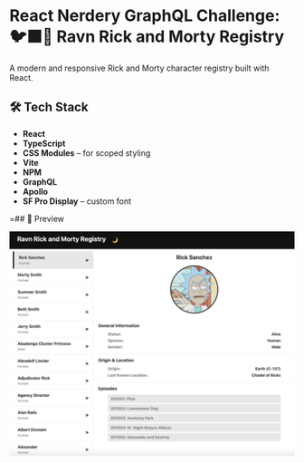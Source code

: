 # React Nerdery GraphQL Challenge: 🐦‍⬛🧪 Ravn Rick and Morty Registry

A modern and responsive Rick and Morty character registry built with React.

## 🛠️ Tech Stack

- **React**
- **TypeScript**
- **CSS Modules** – for scoped styling
- **Vite**
- **NPM**
- **GraphQL**
- **Apollo**
- **SF Pro Display** – custom font

=## 📸 Preview

![preview](./src/assets/screen.png)